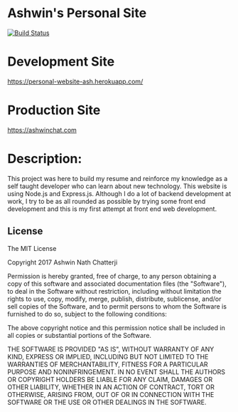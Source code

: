 # Ashwin's Personal Site

[![Build Status](https://travis-ci.org/ashwinath/personal-site.svg?branch=master)](https://travis-ci.org/ashwinath/personal-site)

# Development Site
https://personal-website-ash.herokuapp.com/

# Production Site
https://ashwinchat.com

# Description:
This project was here to build my resume and reinforce my knowledge as a self taught developer who can learn about new technology. This website is using Node.js and Express.js. Although I do a lot of backend development at work, I try to be as all rounded as possible by trying some front end development and this is my first attempt at front end web development.


## License

  The MIT License

  Copyright 2017 Ashwin Nath Chatterji

  Permission is hereby granted, free of charge, to any person obtaining a copy of this software and associated documentation files (the "Software"), to deal in the Software without restriction, including without limitation the rights to use, copy, modify, merge, publish, distribute, sublicense, and/or sell copies of the Software, and to permit persons to whom the Software is furnished to do so, subject to the following conditions:

  The above copyright notice and this permission notice shall be included in all copies or substantial portions of the Software.

  THE SOFTWARE IS PROVIDED "AS IS", WITHOUT WARRANTY OF ANY KIND, EXPRESS OR IMPLIED, INCLUDING BUT NOT LIMITED TO THE WARRANTIES OF MERCHANTABILITY, FITNESS FOR A PARTICULAR PURPOSE AND NONINFRINGEMENT. IN NO EVENT SHALL THE AUTHORS OR COPYRIGHT HOLDERS BE LIABLE FOR ANY CLAIM, DAMAGES OR OTHER LIABILITY, WHETHER IN AN ACTION OF CONTRACT, TORT OR OTHERWISE, ARISING FROM, OUT OF OR IN CONNECTION WITH THE SOFTWARE OR THE USE OR OTHER DEALINGS IN THE SOFTWARE.
